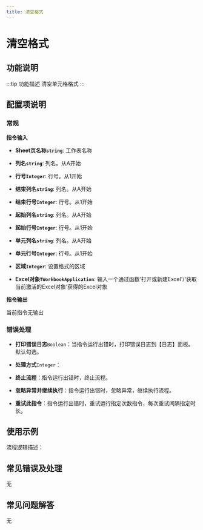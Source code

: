```yaml
---
title: 清空格式
---
```


# 清空格式

## 功能说明

:::tip 功能描述
清空单元格格式
:::

## 配置项说明

### 常规

**指令输入**

- **Sheet页名称`string`**: 工作表名称

- **列名`string`**: 列名。从A开始

- **行号`Integer`**: 行号。从1开始

- **结束列名`string`**: 列名。从A开始

- **结束行号`Integer`**: 行号。从1开始

- **起始列名`string`**: 列名。从A开始

- **起始行号`Integer`**: 行号。从1开始

- **单元列名`string`**: 列名。从A开始

- **单元行号`Integer`**: 行号。从1开始

- **区域`Integer`**: 设置格式的区域

- **Excel对象`TWorkbookApplication`**: 输入一个通过函数'打开或新建Excel'/'获取当前激活的Excel对象'获得的Excel对象


**指令输出**

当前指令无输出

### 错误处理

- **打印错误日志**`Boolean`：当指令运行出错时，打印错误日志到【日志】面板。默认勾选。

- **处理方式**`Integer`：

 - **终止流程**：指令运行出错时，终止流程。

 - **忽略异常并继续执行**：指令运行出错时，忽略异常，继续执行流程。

 - **重试此指令**：指令运行出错时，重试运行指定次数指令，每次重试间隔指定时长。

## 使用示例

流程逻辑描述：

## 常见错误及处理

无

## 常见问题解答

无

